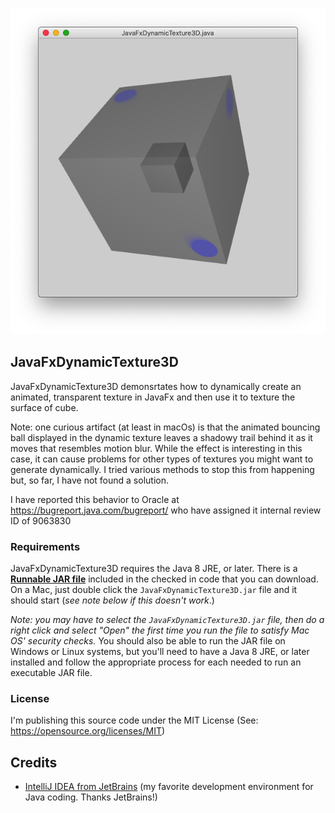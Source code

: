 <p align="center"><img src="https://github.com/wholder/JavaFxDynamicTexture3D/blob/master/images/JavaFxDynamicTexture3D.png"></p>

## JavaFxDynamicTexture3D
JavaFxDynamicTexture3D demonsrtates how to dynamically create an animated, transparent texture in JavaFx and then use it to texture the surface of cube.
        
Note: one curious artifact (at least in macOs) is that the animated bouncing ball displayed in the dynamic texture leaves a shadowy trail behind it as it moves that resembles motion blur.  While the effect is interesting in this case, it can cause problems for other types of textures you might want to generate dynamically.  I tried various methods to stop this from happening but, so far, I have not found a solution.

I have reported this behavior to Oracle at https://bugreport.java.com/bugreport/ who have assigned it internal review ID of 9063830

### Requirements
JavaFxDynamicTexture3D requires the Java 8 JRE, or later.  There is a [**Runnable JAR file**](https://github.com/wholder/JavaFxDynamicTexture3D/tree/master/out/artifacts/JavaFxDynamicTexture3D_jar) included in the checked in code that you can download.   On a Mac, just double click the `JavaFxDynamicTexture3D.jar` file and it should start (_see note below if this doesn't work_.)  
  
_Note: you may have to select the `JavaFxDynamicTexture3D.jar` file, then do a right click and select "Open" the first time you run the file to satisfy Mac OS' security checks._  You should also be able to run the JAR file on Windows or Linux systems, but you'll need to have a Java 8 JRE, or later installed and follow the appropriate process for each needed to run an executable JAR file.
### License
I'm publishing this source code under the MIT License (See: https://opensource.org/licenses/MIT)
## Credits
 - [IntelliJ IDEA from JetBrains](https://www.jetbrains.com/idea/) (my favorite development environment for Java coding. Thanks JetBrains!)
